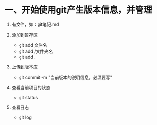 # 一、开始使用git产生版本信息，并管理

1. 有文件，如：git笔记.md

2. 添加到暂存区
    - git add 文件名
    - git add /文件夹名
    - git add .

3. 上传到版本库
    - git commit -m "当前版本的说明信息，必须要写"

4. 查看当前项目的状态
    - git status

5. 查看日志
    - git log










        







